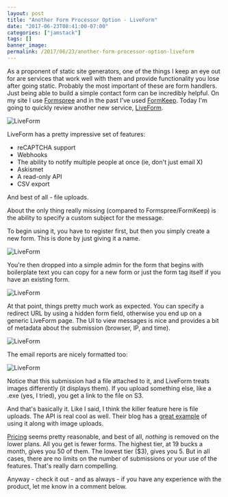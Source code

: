 ```yaml
---
layout: post
title: "Another Form Processor Option - LiveForm"
date: "2017-06-23T08:41:00-07:00"
categories: ["jamstack"]
tags: []
banner_image: 
permalink: /2017/06/23/another-form-processor-option-liveform
---
```


As a proponent of static site generators, one of the things I keep an eye out for are services that work well with them and provide functionality you lose after going static. Probably the most important of these are form handlers. Just being able to build a simple contact form can be incredibly helpful. On my site I use [Formspree](https://formspree.io/) and in the past I've used [FormKeep](https://formkeep.com/). Today I'm going to quickly review another new service, [LiveForm](https://liveformhq.com/).

![LiveForm](https://static.raymondcamden.com/images/2017/6/lf1.jpg)

LiveForm has a pretty impressive set of features:

* reCAPTCHA support
* Webhooks
* The ability to notify multiple people at once (ie, don't just email X)
* Askismet
* A read-only API
* CSV export

And best of all - file uploads. 

About the only thing really missing (compared to Formspree/FormKeep) is the ability to specify a custom subject for the message.

To begin using it, you have to register first, but then you simply create a new form. This is done by just giving it a name.

<img src="https://static.raymondcamden.com/images/2017/6/lf2.jpg" class="imgborder" title="LiveForm">

You're then dropped into a simple admin for the form that begins with boilerplate text you can copy for a new form or just the form tag itself if you have an existing form.

<img src="https://static.raymondcamden.com/images/2017/6/lf3.jpg" class="imgborder" title="LiveForm">

At that point, things pretty much work as expected. You can specify a redirect URL by using a hidden form field, otherwise you end up on a generic LiveForm page. The UI to view messages is nice and provides a bit of metadata about the submission (browser, IP, and time).

<img src="https://static.raymondcamden.com/images/2017/6/lf4.jpg" class="imgborder" title="LiveForm">

The email reports are nicely formatted too:

<img src="https://static.raymondcamden.com/images/2017/6/lf5.jpg" class="imgborder" title="LiveForm">

Notice that this submission had a file attached to it, and LiveForm treats images differently (it displays them). If you upload something else, like a .exe (yes, I tried), you get a link to the file on S3. 

And that's basically it. Like I said, I think the killer feature here is file uploads. The API is real cool as well. Their blog has a [great example](http://blog.liveformhq.com/2016/11/27/creating-an-imgur-clone-using-github-pages-and-liveform/) of using it along with image uploads. 

[Pricing](https://liveformhq.com/pricing) seems pretty reasonable, and best of all, *nothing* is removed on the lower plans. All you get is fewer forms. The highest tier, at 19 bucks a month, gives you 50 of them. The lowest tier ($3), gives you 5. But in all cases, there are no limits on the number of submissions or your use of the features. That's really darn compelling.

Anyway - check it out - and as always - if you have any experience with the product, let me know in a comment below.